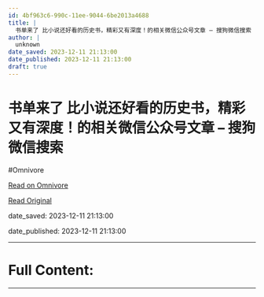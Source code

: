 ```yaml
---
id: 4bf963c6-990c-11ee-9044-6be2013a4688
title: |
  书单来了 比小说还好看的历史书，精彩又有深度！的相关微信公众号文章 – 搜狗微信搜索
author: |
  unknown
date_saved: 2023-12-11 21:13:00
date_published: 2023-12-11 21:13:00
draft: true
---
```


# 书单来了 比小说还好看的历史书，精彩又有深度！的相关微信公众号文章 – 搜狗微信搜索
#Omnivore

[Read on Omnivore](https://omnivore.app/me/-18c5ee115ed)

[Read Original](http://weixin.sogou.com/weixin?query=%E4%B9%A6%E5%8D%95%E6%9D%A5%E4%BA%86+%E6%AF%94%E5%B0%8F%E8%AF%B4%E8%BF%98%E5%A5%BD%E7%9C%8B%E7%9A%84%E5%8E%86%E5%8F%B2%E4%B9%A6%EF%BC%8C%E7%B2%BE%E5%BD%A9%E5%8F%88%E6%9C%89%E6%B7%B1%E5%BA%A6%EF%BC%81&type=2)

date_saved: 2023-12-11 21:13:00

date_published: 2023-12-11 21:13:00

--- 

# Full Content: 



---

